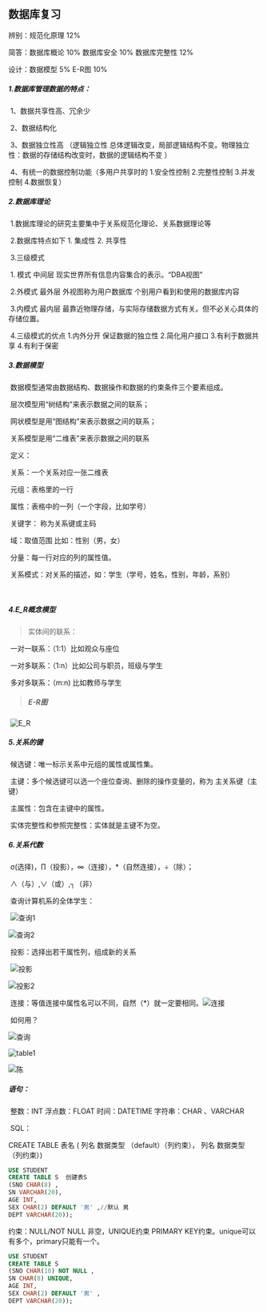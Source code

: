 ##  数据库复习

辨别：规范化原理 12% 

简答：数据库概论 10%  数据库安全 10% 数据库完整性 12%  

设计：数据模型 5%  E-R图 10%

##### 1.数据库管理数据的特点：

​	1、数据共享性高、冗余少

​	2、数据结构化

​	3、数据独立性高 （逻辑独立性 总体逻辑改变，局部逻辑结构不变。物理独立性：数据的存储结构改变时，数据的逻辑结构不变 ）

​	4、有统一的数据控制功能（多用户共享时的 1.安全性控制 2.完整性控制 3.并发控制 4.数据恢复）

##### 2.数据库理论

​	1.数据库理论的研究主要集中于关系规范化理论、关系数据理论等 

​	2.数据库特点如下 1. 集成性 2. 共享性 

​	3.三级模式

​		1. 模式       中间层 现实世界所有信息内容集合的表示。“DBA视图” 

​		2.外模式   最外层 外视图称为用户数据库 个别用户看到和使用的数据库内容 

​		3.内模式   最内层 最靠近物理存储，与实际存储数据方式有关。但不必关心具体的存储位置。

​	4.三级模式的优点 1.内外分开 保证数据的独立性 2.简化用户接口 3.有利于数据共享 4.有利于保密

##### 3.数据模型

​	数据模型通常由数据结构、数据操作和数据的约束条件三个要素组成。

​	层次模型用“树结构”来表示数据之间的联系；

​	网状模型是用“图结构”来表示数据之间的联系；

​	关系模型是用“二维表”来表示数据之间的联系

​	定义： 

​		关系：一个关系对应一张二维表 

​		元组：表格里的一行 

​		属性：表格中的一列（一个字段，比如学号）

​		关键字：	称为关系键或主码

​		域：取值范围 比如：性别（男，女）

​		分量：每一行对应的列的属性值。

​		关系模式：对关系的描述，如：学生（学号，姓名，性别，年龄，系别）

​		

##### 4.E_R概念模型

> 	实体间的联系：

​		一对一联系：（1:1）比如观众与座位

​		一对多联系：（1:n）比如公司与职员，班级与学生

​		多对多联系：（m:n) 比如教师与学生

> ##### 	E-R图

​		![E_R](https://github.com/czwstc/DataBaseExam_Review/blob/master/photo/完整.png)

##### 5.关系的键

​	候选键：唯一标示关系中元组的属性或属性集。

​	主键：多个候选键可以选一个座位查询、删除的操作变量的，称为 主关系键（主键）

​	主属性：包含在主键中的属性。

​	实体完整性和参照完整性：实体就是主键不为空。

##### 6.关系代数

​	σ(选择)，∏（投影），∞（连接），*（自然连接），÷（除）；	

​	∧（与）,∨（或）,┐（非）

​	查询计算机系的全体学生：

​	![查询1](https://github.com/czwstc/DataBaseExam_Review/blob/master/photo/查询1.jpg)

![查询2](https://github.com/czwstc/DataBaseExam_Review/blob/master/photo/查询2.jpg)

​	投影：选择出若干属性列，组成新的关系

​	![投影](https://github.com/czwstc/DataBaseExam_Review/blob/master/photo/投影.jpg)

![投影2](https://github.com/czwstc/DataBaseExam_Review/blob/master/photo/投影2.jpg)

​	连接：等值连接中属性名可以不同，自然（*）就一定要相同。![连接](https://github.com/czwstc/DataBaseExam_Review/blob/master/photo/连接.jpg)

​	如何用？

![查询](https://github.com/czwstc/DataBaseExam_Review/blob/master/photo/查询.jpg)

![table1](https://github.com/czwstc/DataBaseExam_Review/blob/master/photo/table1.png)

![陈](https://github.com/czwstc/DataBaseExam_Review/blob/master/photo/陈.jpg)

##### 语句：

​	整数：INT 浮点数：FLOAT 时间：DATETIME 字符串：CHAR 、VARCHAR

​	SQL：

CREATE TABLE 表名 ( 列名 数据类型 （default）（列约束）， 列名 数据类型 （列约束）)

```Sql
USE STUDENT
CREATE TABLE S	创建表S
(SNO CHAR(8) ,	
SN VARCHAR(20),
AGE INT,	
SEX CHAR(2) DEFAULT '男' ,//默认 男
DEPT VARCHAR(20));

```

约束：NULL/NOT NULL 非空，UNIQUE约束 PRIMARY KEY约束。unique可以有多个，primary只能有一个。

```sql
USE STUDENT
CREATE TABLE S
(SNO CHAR(10) NOT NULL ,
SN CHAR(8) UNIQUE,
AGE INT,
SEX CHAR(2) DEFAULT '男' ,
DEPT VARCHAR(20));  
```

